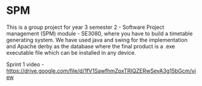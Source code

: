 # SPM
This is a group project for year 3 semester 2 - Software Project management (SPM) module - SE3080, where you have to build a timetable generating system. We have used java and swing for the implementation and Apache derby as the database where the final product is a .exe executable file which can be installed in any device.

Sprint 1 video - https://drive.google.com/file/d/1fV1SawfhmZpxTRIQZERwSeyA3g15bGcm/view
